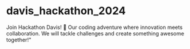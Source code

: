 # davis_hackathon_2024
Join Hackathon Davis! 🚀 Our coding adventure where innovation meets collaboration. We will tackle challenges and create something awesome together!"
